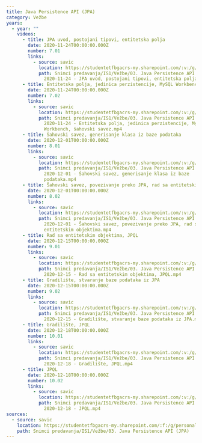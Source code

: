 ```yaml
---
title: Java Persistence API (JPA)
category: Vežbe
years:
  - year: ""
    videos:
      - title: JPA uvod, postojani tipovi, entitetska polja
        date: 2020-11-24T00:00:00.000Z
        number: 7.01
        links:
          - source: savic
            location: https://studentetfbgacrs-my.sharepoint.com/:v:/g/personal/sa190595d_student_etf_bg_ac_rs/EQv0p2WFNq1GlmCBvNuND4MBcstt3FZjwMgj54sfS0yILw
            path: Snimci predavanja/IS1/Vežbe/03. Java Persistence API (JPA)/07.01 -
              2020-11-24 - JPA uvod, postojani tipovi, entitetska polja.mp4
      - title: Entitetska polja, jedinica perzistencije, MySQL Workbench, šahovski savez
        date: 2020-11-24T00:00:00.000Z
        number: 7.02
        links:
          - source: savic
            location: https://studentetfbgacrs-my.sharepoint.com/:v:/g/personal/sa190595d_student_etf_bg_ac_rs/ERwVhAYrbmxBrxXgIHl8NogBiPv9aTmX4J23Ma1pXc7yBA
            path: Snimci predavanja/IS1/Vežbe/03. Java Persistence API (JPA)/07.02 -
              2020-11-24 - Entitetska polja, jedinica perzistencije, MySQL
              Workbench, šahovski savez.mp4
      - title: Šahovski savez, generisanje klasa iz baze podataka
        date: 2020-12-01T00:00:00.000Z
        number: 8.01
        links:
          - source: savic
            location: https://studentetfbgacrs-my.sharepoint.com/:v:/g/personal/sa190595d_student_etf_bg_ac_rs/EWzaXcYQhk5MnDq7KujufmgB7RchV0Qpf0Do3dyUTDMXAQ
            path: Snimci predavanja/IS1/Vežbe/03. Java Persistence API (JPA)/08.01 -
              2020-12-01 - Šahovski savez, generisanje klasa iz baze
              podataka.mp4
      - title: Šahovski savez, povezivanje preko JPA, rad sa entitetskim objektima
        date: 2020-12-01T00:00:00.000Z
        number: 8.02
        links:
          - source: savic
            location: https://studentetfbgacrs-my.sharepoint.com/:v:/g/personal/sa190595d_student_etf_bg_ac_rs/EVDDrWZkcfJIiXUtaOeyWuwBR4QNHXXTz2R7Z7z_Rbmz-Q
            path: Snimci predavanja/IS1/Vežbe/03. Java Persistence API (JPA)/08.02 -
              2020-12-01 - Šahovski savez, povezivanje preko JPA, rad sa
              entitetskim objektima.mp4
      - title: Rad sa entitetskim objektima, JPQL
        date: 2020-12-15T00:00:00.000Z
        number: 9.01
        links:
          - source: savic
            location: https://studentetfbgacrs-my.sharepoint.com/:v:/g/personal/sa190595d_student_etf_bg_ac_rs/Ech5v_ZgROxNv7t5EeiDDnkBEzzZ_iOVURkRV0eTRq7sdQ
            path: Snimci predavanja/IS1/Vežbe/03. Java Persistence API (JPA)/09.01 -
              2020-12-15 - Rad sa entitetskim objektima, JPQL.mp4
      - title: Gradilište, stvaranje baze podataka iz JPA
        date: 2020-12-15T00:00:00.000Z
        number: 9.02
        links:
          - source: savic
            location: https://studentetfbgacrs-my.sharepoint.com/:v:/g/personal/sa190595d_student_etf_bg_ac_rs/EfOSFXEBTMdKoI_UxetIdQ4B94QMIlrQps_L9n_5aQOqaA
            path: Snimci predavanja/IS1/Vežbe/03. Java Persistence API (JPA)/09.02 -
              2020-12-15 - Gradilište, stvaranje baze podataka iz JPA.mp4
      - title: Gradilište, JPQL
        date: 2020-12-18T00:00:00.000Z
        number: 10.01
        links:
          - source: savic
            location: https://studentetfbgacrs-my.sharepoint.com/:v:/g/personal/sa190595d_student_etf_bg_ac_rs/EV9qgSSZCiJPusG9brAAJ74B5C7EaiiirdUxPFRA0IK0jw
            path: Snimci predavanja/IS1/Vežbe/03. Java Persistence API (JPA)/10.01 -
              2020-12-18 - Gradilište, JPQL.mp4
      - title: JPQL
        date: 2020-12-18T00:00:00.000Z
        number: 10.02
        links:
          - source: savic
            location: https://studentetfbgacrs-my.sharepoint.com/:v:/g/personal/sa190595d_student_etf_bg_ac_rs/EennOfVn495Cs0f2320jNgEBdEJstJaIZkRmPtmEfaS1qw
            path: Snimci predavanja/IS1/Vežbe/03. Java Persistence API (JPA)/10.02 -
              2020-12-18 - JPQL.mp4
sources:
  - source: savic
    location: https://studentetfbgacrs-my.sharepoint.com/:f:/g/personal/sa190595d_student_etf_bg_ac_rs/EkWnzpDVUkBHi2Ny9SstmTMBsesOuGqVtOfPjTBPRjA5YA
    path: Snimci predavanja/IS1/Vežbe/03. Java Persistence API (JPA)
---
```



